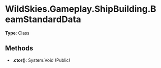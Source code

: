 ﻿# WildSkies.Gameplay.ShipBuilding.BeamStandardData

**Type**: Class

## Methods

- **.ctor()**: System.Void (Public)

